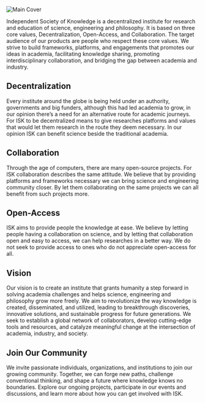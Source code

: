 ![Main Cover](https://github.com/Independent-Society-of-Knowledge/.github/assets/76442288/ffa7b812-0707-4cd1-9040-d298cb092478)


Independent Society of Knowledge is a decentralized institute for research and education of science, engineering and philosophy. It is based on three core values, Decentralization, Open-Access, and Collaboration. The target audience of our products are people who respect these core values. We strive to build frameworks, platforms, and engagements that promotes our ideas in academia, facilitating knowledge sharing, promoting interdisciplinary collaboration, and bridging the gap between academia and industry.

## Decentralization
Every institute around the globe is being held under an authority, governments and big funders, although this had led academia to grow, in our opinion there’s a need for an alternative route for academic journeys. For ISK to be decentralized means to give researches platforms and values that would let them research in the route they deem necessary. In our opinion ISK can benefit science beside the traditional academia.

## Collaboration
Through the age of computers, there are many open-source projects. For ISK collaboration describes the same attitude. We believe that by providing platforms and frameworks necessary we can bring science and engineering community closer. By let them collaborating on the same projects we can all benefit from such projects more.

## Open-Access
ISK aims to provide people the knowledge at ease. We believe by letting people having a collaboration on science, and by letting that collaboration open and easy to access, we can help researches in a better way. We do not seek to provide access to ones who do not appreciate open-access for all.

## Vision
Our vision is to create an institute that grants humanity a step forward in solving academia challenges and helps science, engineering and philosophy grow more freely. We aim to revolutionize the way knowledge is created, disseminated, and utilized, leading to breakthrough discoveries, innovative solutions, and sustainable progress for future generations. We seek to establish a global network of collaborators, develop cutting-edge tools and resources, and catalyze meaningful change at the intersection of academia, industry, and society.

## Join Our Community
We invite passionate individuals, organizations, and institutions to join our growing community. Together, we can forge new paths, challenge conventional thinking, and shape a future where knowledge knows no boundaries. Explore our ongoing projects, participate in our events and discussions, and learn more about how you can get involved with ISK.
